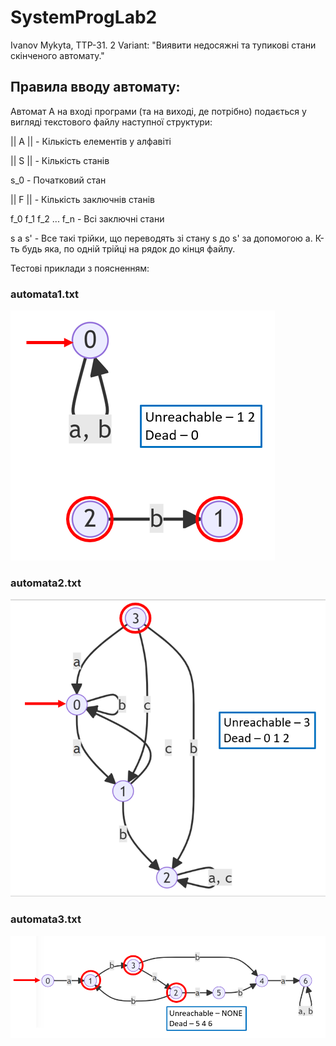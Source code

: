 # SystemProgLab2

Ivanov Mykyta, TTP-31.
2 Variant: "Виявити недосяжні та тупикові стани скінченого автомату."

## Правила вводу автомату:

Автомат A на вході програми (та на виході, де потрібно) подається у вигляді текстового файлу наступної структури:

|| A ||                             - Кількість елементів у алфавіті

|| S ||                             - Кількість станів

s_0                                 - Початковий стан

|| F ||                             - Кількість заключнів станів

f_0 f_1 f_2 ... f_n                 - Всі заключні стани

s a s'                              - Все такі трійки, що переводять зі стану s до s' за допомогою a. К-ть будь яка, по одній трійці на рядок до кінця файлу.



Тестові приклади з  поясненням:

### automata1.txt
![img.png](images/automata1.png)

### automata2.txt
![img.png](images/automata2.png)

### automata3.txt
![img.png](images/automata3.png)



